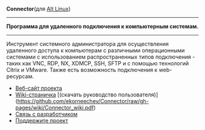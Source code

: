 **Connector**(для [Alt Linux](http://www.altlinux.ru/))
_ _ _ _ _ _ _ _ _ _ _ _ _ _ _ _ _ _ _ _ _ _ _ _ _ _ _ _ _ _ _ _ _ _ _ _ 
**Программа для удаленного подключения к компьютерным системам.**
_ _ _ _ _ _ _ _ _ _ _ _ _ _ _ _ _ _ _ _ _ _ _ _ _ _ _ _ _ _ _ _ _ _ _ _ 
Инструмент системного администратора для осуществления удаленного доступа к компьютерам с различными операционными системами с использованием распространенных типов подключения - таких как VNC, RDP, NX, XDMCP, SSH, SFTP и с помощью технологий Citrix и VMware. Также есть возможность подключения к web-ресурсам.

* [Веб-сайт проекта](http://ekorneechev.github.io/Connector)
* [Wiki-страничка](https://github.com/ekorneechev/Connector/wiki) [(скачать руководство пользователя)] (https://github.com/ekorneechev/Connector/raw/gh-pages/wiki/Connector_wiki.pdf)
* [Связь с разработчиком](mailto:ekorneechev@gmail.com)
* [Поддержите проект](http://ekorneechev.github.io/Connector/donate.html)
